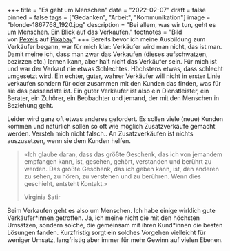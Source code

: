 +++
title = "Es geht um Menschen"
date = "2022-02-07"
draft = false
pinned = false
tags = ["Gedanken", "Arbeit", "Kommunikation"]
image = "blonde-1867768_1920.jpg"
description = "Bei allem, was wir tun, geht es um Menschen. Ein Blick auf das Verkaufen."
footnotes = "Bild von [Pexels](https://pixabay.com/de/users/pexels-2286921/?utm_source=link-attribution&utm_medium=referral&utm_campaign=image&utm_content=1867768) auf [Pixabay](https://pixabay.com/de/?utm_source=link-attribution&utm_medium=referral&utm_campaign=image&utm_content=1867768)"
+++
Bereits bevor ich meine Ausbildung zum Verkäufer begann, war für mich klar: Verkäufer wird man nicht, das ist man. Damit meine ich, dass man zwar das Verkaufen (dieses aufschwatzen, bezirzen etc.) lernen kann, aber halt nicht das Verkäufer sein. Für mich ist und war der Verkauf nie etwas Schlechtes. Höchstens etwas, dass schlecht umgesetzt wird. Ein echter, guter, wahrer Verkäufer will nicht in erster Linie verkaufen sondern für oder zusammen mit den Kunden das finden, was für sie das passendste ist. Ein guter Verkäufer ist also ein Dienstleister, ein Berater, ein Zuhörer, ein Beobachter und jemand, der mit den Menschen in Beziehung geht.

Leider wird ganz oft etwas anderes gefordert. Es sollen viele (neue) Kunden kommen und natürlich sollen so oft wie möglich Zusatzverkäufe gemacht werden. Versteh mich nicht falsch.. An Zusatzverkäufen ist nichts auszusetzen, wenn sie dem Kunden helfen. 

> «Ich glaube daran, dass das größte Geschenk, das ich von jemandem empfangen kann, ist, gesehen, gehört, verstanden und berührt zu werden. Das größte Geschenk, das ich geben kann, ist, den anderen zu sehen, zu hören, zu verstehen und zu berühren. Wenn dies geschieht, entsteht Kontakt.» 
>
> Virginia Satir

Beim Verkaufen geht es also um Menschen. Ich habe einige wirklich gute Verkäufer\*innen getroffen. Ja, ich meine nicht die mit den höchsten Umsätzen, sondern solche, die gemeinsam mit ihren Kund\*innen die besten Lösungen fanden. Kurzfristig sorgt ein solches Vorgehen vielleicht für weniger Umsatz, langfristig aber immer für mehr Gewinn auf vielen Ebenen.